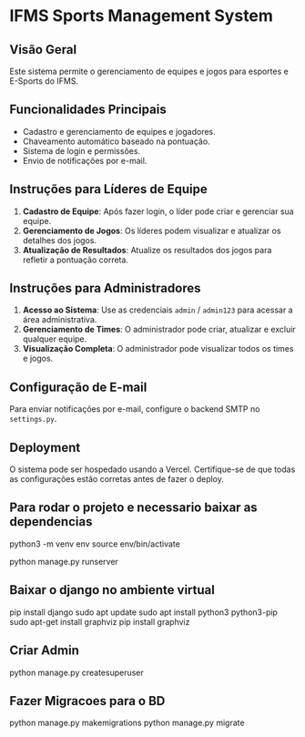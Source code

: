# IFMS Sports Management System

## Visão Geral
Este sistema permite o gerenciamento de equipes e jogos para esportes e E-Sports do IFMS.

## Funcionalidades Principais
- Cadastro e gerenciamento de equipes e jogadores.
- Chaveamento automático baseado na pontuação.
- Sistema de login e permissões.
- Envio de notificações por e-mail.

## Instruções para Líderes de Equipe
1. **Cadastro de Equipe**: Após fazer login, o líder pode criar e gerenciar sua equipe.
2. **Gerenciamento de Jogos**: Os líderes podem visualizar e atualizar os detalhes dos jogos.
3. **Atualização de Resultados**: Atualize os resultados dos jogos para refletir a pontuação correta.

## Instruções para Administradores
1. **Acesso ao Sistema**: Use as credenciais `admin` / `admin123` para acessar a área administrativa.
2. **Gerenciamento de Times**: O administrador pode criar, atualizar e excluir qualquer equipe.
3. **Visualização Completa**: O administrador pode visualizar todos os times e jogos.

## Configuração de E-mail
Para enviar notificações por e-mail, configure o backend SMTP no `settings.py`.

## Deployment
O sistema pode ser hospedado usando a Vercel. Certifique-se de que todas as configurações estão corretas antes de fazer o deploy.

## Para rodar o projeto e necessario baixar as dependencias
python3 -m venv env
source env/bin/activate

python manage.py runserver


## Baixar o django no ambiente virtual
pip install django
sudo apt update
sudo apt install python3 python3-pip
sudo apt-get install graphviz
pip install graphviz


## Criar Admin
python manage.py createsuperuser


## Fazer Migracoes para o BD
python manage.py makemigrations
python manage.py migrate
